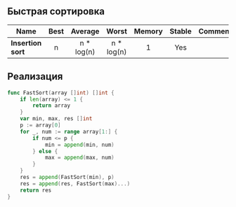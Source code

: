 ## Быстрая сортировка

Name                  | Best        | Average             | Worst               | Memory    | Stable    | Comments  |
| --------------------- | :---------: | :-----------------: | :-----------------: | :-------: | :-------: | :-------- |
| **Insertion sort**    | n           | n * log(n)       | n * log(n)       | 1         | Yes       |           |


## Реализация

```go
func FastSort(array []int) []int {
    if len(array) <= 1 {
        return array
    }
    var min, max, res []int
    p := array[0]
    for _, num := range array[1:] {
        if num <= p {
            min = append(min, num)
        } else {
            max = append(max, num)
        }
    }
    res = append(FastSort(min), p)
    res = append(res, FastSort(max)...)
    return res
}
```
